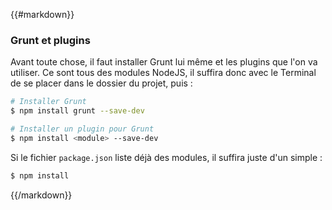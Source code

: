 {{#markdown}}
### Grunt et plugins

Avant toute chose, il faut installer Grunt lui même et les plugins que l'on va utiliser. Ce sont tous des modules NodeJS, il suffira donc avec le Terminal de se placer dans le dossier du projet, puis :

```bash
# Installer Grunt
$ npm install grunt --save-dev
```

```bash
# Installer un plugin pour Grunt
$ npm install <module> --save-dev
```

Si le fichier `package.json` liste déjà des modules, il suffira juste d'un simple :

```bash
$ npm install
```
{{/markdown}}